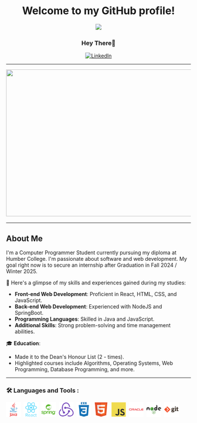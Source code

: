 

<div id="header" align="center">
  <h1>Welcome to my GitHub profile!</h1>
  <img src="https://media.giphy.com/media/M9gbBd9nbDrOTu1Mqx/giphy.gif" width="100"/>
  <h3>Hey There👋</h3>
  
[![LinkedIn](https://img.shields.io/badge/-MykelAllan-blue?style=flat&logo=Linkedin&logoColor=white&link=https://www.linkedin.com/in/mykel-allan/)](https://www.linkedin.com/in/mykel-allan/)
</div>


---
<div align="center">
  <img src="https://cdn.dribbble.com/users/461802/screenshots/4753031/designergif.gif" width="600" height="400"/>
</div>

---
## About Me
I'm a Computer Programmer Student currently pursuing my diploma at Humber College. I'm passionate about software and web development. My goal right now is to secure an internship after Graduation in Fall 2024 / Winter 2025.

🌟 Here's a glimpse of my skills and experiences gained during my studies:

- **Front-end Web Development**: Proficient in React, HTML, CSS, and JavaScript.
- **Back-end Web Development**: Experienced with NodeJS and SpringBoot.
- **Programming Languages**: Skilled in Java and JavaScript.
- **Additional Skills**: Strong problem-solving and time management abilities.

🎓 **Education**:
- Made it to the Dean's Honour List (2 - times).
- Highlighted courses include Algorithms, Operating Systems, Web Programming, Database Programming, and more.

---
### :hammer_and_wrench: Languages and Tools :
<div>
  <img src="https://github.com/devicons/devicon/blob/master/icons/java/java-original-wordmark.svg" title="Java" alt="Java" width="40" height="40"/>&nbsp;
  <img src="https://github.com/devicons/devicon/blob/master/icons/react/react-original-wordmark.svg" title="React" alt="React" width="40" height="40"/>&nbsp;
  <img src="https://github.com/devicons/devicon/blob/master/icons/spring/spring-original-wordmark.svg" title="Spring" alt="Spring" width="40" height="40"/>&nbsp;
  <img src="https://github.com/devicons/devicon/blob/master/icons/redux/redux-original.svg" title="Redux" alt="Redux " width="40" height="40"/>&nbsp;
  <img src="https://github.com/devicons/devicon/blob/master/icons/css3/css3-plain-wordmark.svg"  title="CSS3" alt="CSS" width="40" height="40"/>&nbsp;
  <img src="https://github.com/devicons/devicon/blob/master/icons/html5/html5-original.svg" title="HTML5" alt="HTML" width="40" height="40"/>&nbsp;
  <img src="https://github.com/devicons/devicon/blob/master/icons/javascript/javascript-original.svg" title="JavaScript" alt="JavaScript" width="40" height="40"/>&nbsp;
  <img src="https://github.com/devicons/devicon/blob/master/icons/oracle/oracle-original.svg" title="OracleSQL"  alt="OracleSQL" width="40" height="40"/>&nbsp;
  <img src="https://github.com/devicons/devicon/blob/master/icons/nodejs/nodejs-original-wordmark.svg" title="NodeJS" alt="NodeJS" width="40" height="40"/>&nbsp;
  <img src="https://github.com/devicons/devicon/blob/master/icons/git/git-original-wordmark.svg" title="Git" **alt="Git" width="40" height="40"/>
</div>

